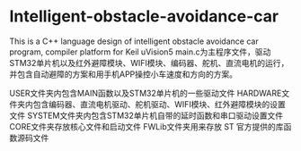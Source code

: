 # Intelligent-obstacle-avoidance-car
This is a C++ language design of intelligent obstacle avoidance car program, compiler platform for Keil uVision5
main.c为主程序文件，驱动STM32单片机以及红外避障模块、WIFI模块、编码器、舵机、直流电机的运行，并包含自动避障的方案和用手机APP操控小车速度和方向的方案。

USER文件夹内包含MAIN函数以及STM32单片机的一些驱动文件
HARDWARE文件夹内包含编码器、直流电机驱动、舵机驱动、WIFI模块、红外避障模块的设置文件
SYSTEM文件夹内包含STM32单片机自带的延时函数和串口驱动设置文件
CORE文件夹存放核心文件和启动文件
FWLib文件夹用来存放 ST 官方提供的库函数源码文件
